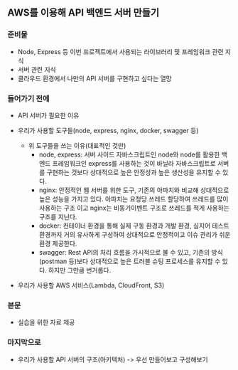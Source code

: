## AWS를 이용해 API 백엔드 서버 만들기

### 준비물

- Node, Express 등 이번 프로젝트에서 사용되는 라이브러리 및 프레임워크 관련 지식
- 서버 관련 지식
- 클라우드 환경에서 나만의 API 서버를 구현하고 싶다는 열망

### 들어가기 전에

- API 서버가 필요한 이유
- 우리가 사용할 도구들(node, express, nginx, docker, swagger 등)
    - 위 도구들을 쓰는 이유(대표적인 것만)
        - node, express: 서버 사이드 자바스크립트인 node와 node를 활용한 백엔드 프레임워크인 express를 사용하는 것이 바닐라 자바스크립트로 서버를 구현하는 것보다 상대적으로 높은 안정성과 높은 생산성을 유지할 수 있다.
        - nginx: 안정적인 웹 서버를 위한 도구, 기존의 아파치와 비교해 상대적으로 높은 성능을 가지고 있다. 아파치는 요청당 쓰레드 할당하여 쓰레드를 많이 사용하는 구조 이고 nginx는 비동기이벤트 구조로 쓰레드를 적게 사용하는 구조를 지닌다.
        - docker: 컨테이너 환경을 통해 실제 구동 환경과 개발 환경, 심지어 테스트 환경까지 거의 유사하게 구성하여 상대적으로 안정적이고 이슈 관리가 쉬운 환경 제공한다.
        - swagger: Rest API의 처리 흐름을 가시적으로 볼 수 있고, 기존의 방식(postman 등)보다 상대적으로 높은 트러블 슈팅 프로세스를 유지할 수 있다. 하지만 그만큼 번거롭다.

- 우리가 사용할 AWS 서비스(Lambda, CloudFront, S3)

### 본문

- 실습을 위한 자료 제공

### 마지막으로
- 우리가 사용할 API 서버의 구조(아키텍처) -> 우선 만들어보고 구성해보기
